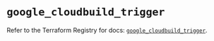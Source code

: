 # `google_cloudbuild_trigger`

Refer to the Terraform Registry for docs: [`google_cloudbuild_trigger`](https://registry.terraform.io/providers/hashicorp/google-beta/5.41.0/docs/resources/google_cloudbuild_trigger).
